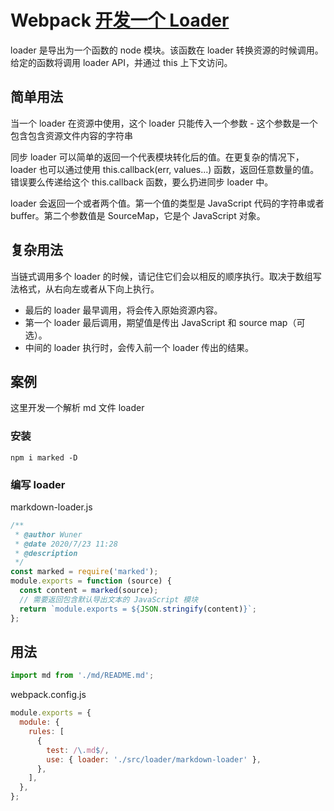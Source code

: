 # Webpack [开发一个 Loader](https://www.webpack.js.org/contribute/writing-a-loader/)

loader 是导出为一个函数的 node 模块。该函数在 loader 转换资源的时候调用。给定的函数将调用 loader API，并通过 this 上下文访问。

## 简单用法

当一个 loader 在资源中使用，这个 loader 只能传入一个参数 - 这个参数是一个包含包含资源文件内容的字符串

同步 loader 可以简单的返回一个代表模块转化后的值。在更复杂的情况下，loader 也可以通过使用 this.callback(err, values...) 函数，返回任意数量的值。错误要么传递给这个 this.callback 函数，要么扔进同步 loader 中。

loader 会返回一个或者两个值。第一个值的类型是 JavaScript 代码的字符串或者 buffer。第二个参数值是 SourceMap，它是个 JavaScript 对象。

## 复杂用法

当链式调用多个 loader 的时候，请记住它们会以相反的顺序执行。取决于数组写法格式，从右向左或者从下向上执行。

- 最后的 loader 最早调用，将会传入原始资源内容。
- 第一个 loader 最后调用，期望值是传出 JavaScript 和 source map（可选）。
- 中间的 loader 执行时，会传入前一个 loader 传出的结果。

## 案例

这里开发一个解析 md 文件 loader

### 安装

```
npm i marked -D
```

### 编写 loader

markdown-loader.js

```javascript
/**
 * @author Wuner
 * @date 2020/7/23 11:28
 * @description
 */
const marked = require('marked');
module.exports = function (source) {
  const content = marked(source);
  // 需要返回包含默认导出文本的 JavaScript 模块
  return `module.exports = ${JSON.stringify(content)}`;
};
```

## 用法

```javascript
import md from './md/README.md';
```

webpack.config.js

```javascript
module.exports = {
  module: {
    rules: [
      {
        test: /\.md$/,
        use: { loader: './src/loader/markdown-loader' },
      },
    ],
  },
};
```
